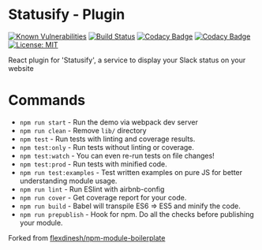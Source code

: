 # Statusify - Plugin

[![Known Vulnerabilities](https://snyk.io/test/github/etchteam/statusify-plugin/badge.svg)](https://snyk.io/test/github/etchteam/statusify-plugin)
[![Build Status](https://travis-ci.com/etchteam/statusify-plugin.svg?token=Keq3sENfwYStLzCYujxz&branch=develop)](https://travis-ci.com/etchteam/statusify-plugin)
[![Codacy Badge](https://api.codacy.com/project/badge/Grade/70e8177aa89f43ef997f71e70e4c9727)](https://www.codacy.com?utm_source=github.com&utm_medium=referral&utm_content=etchteam/statusify-plugin&utm_campaign=Badge_Grade)
[![Codacy Badge](https://api.codacy.com/project/badge/Coverage/70e8177aa89f43ef997f71e70e4c9727)](https://www.codacy.com?utm_source=github.com&utm_medium=referral&utm_content=etchteam/statusify-plugin&utm_campaign=Badge_Coverage)
[![License: MIT](https://img.shields.io/badge/License-MIT-blue.svg)](https://opensource.org/licenses/MIT)

React plugin for 'Statusify', a service to display your Slack status on your website

# Commands

* `npm run start` - Run the demo via webpack dev server
* `npm run clean` - Remove `lib/` directory
* `npm test` - Run tests with linting and coverage results.
* `npm test:only` - Run tests without linting or coverage.
* `npm test:watch` - You can even re-run tests on file changes!
* `npm test:prod` - Run tests with minified code.
* `npm run test:examples` - Test written examples on pure JS for better understanding module usage.
* `npm run lint` - Run ESlint with airbnb-config
* `npm run cover` - Get coverage report for your code.
* `npm run build` - Babel will transpile ES6 => ES5 and minify the code.
* `npm run prepublish` - Hook for npm. Do all the checks before publishing your module.

Forked from [flexdinesh/npm-module-boilerplate](https://github.com/flexdinesh/npm-module-boilerplate)
